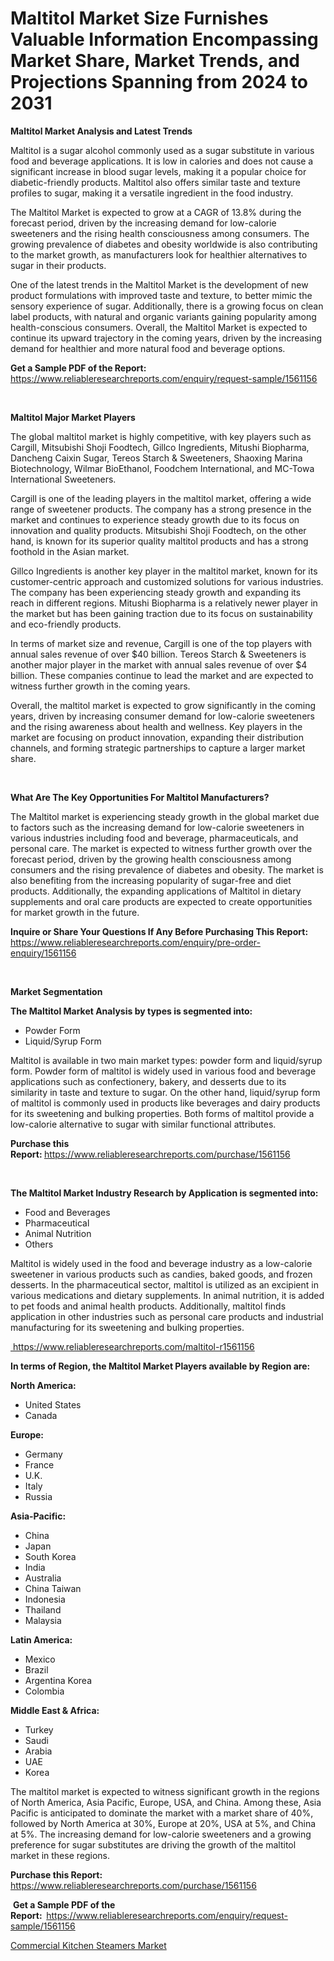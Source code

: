 <p><h1>Maltitol Market Size Furnishes Valuable Information Encompassing Market Share, Market Trends, and Projections Spanning from 2024 to 2031</h1></p><p><strong>Maltitol Market Analysis and Latest Trends</strong></p>
<p><p>Maltitol is a sugar alcohol commonly used as a sugar substitute in various food and beverage applications. It is low in calories and does not cause a significant increase in blood sugar levels, making it a popular choice for diabetic-friendly products. Maltitol also offers similar taste and texture profiles to sugar, making it a versatile ingredient in the food industry.</p><p>The Maltitol Market is expected to grow at a CAGR of 13.8% during the forecast period, driven by the increasing demand for low-calorie sweeteners and the rising health consciousness among consumers. The growing prevalence of diabetes and obesity worldwide is also contributing to the market growth, as manufacturers look for healthier alternatives to sugar in their products.</p><p>One of the latest trends in the Maltitol Market is the development of new product formulations with improved taste and texture, to better mimic the sensory experience of sugar. Additionally, there is a growing focus on clean label products, with natural and organic variants gaining popularity among health-conscious consumers. Overall, the Maltitol Market is expected to continue its upward trajectory in the coming years, driven by the increasing demand for healthier and more natural food and beverage options.</p></p>
<p><strong>Get a Sample PDF of the Report:&nbsp;</strong> <a href="https://www.reliableresearchreports.com/enquiry/request-sample/1561156">https://www.reliableresearchreports.com/enquiry/request-sample/1561156</a></p>
<p>&nbsp;</p>
<p><strong>Maltitol Major Market Players</strong></p>
<p><p>The global maltitol market is highly competitive, with key players such as Cargill, Mitsubishi Shoji Foodtech, Gillco Ingredients, Mitushi Biopharma, Dancheng Caixin Sugar, Tereos Starch & Sweeteners, Shaoxing Marina Biotechnology, Wilmar BioEthanol, Foodchem International, and MC-Towa International Sweeteners.</p><p>Cargill is one of the leading players in the maltitol market, offering a wide range of sweetener products. The company has a strong presence in the market and continues to experience steady growth due to its focus on innovation and quality products. Mitsubishi Shoji Foodtech, on the other hand, is known for its superior quality maltitol products and has a strong foothold in the Asian market.</p><p>Gillco Ingredients is another key player in the maltitol market, known for its customer-centric approach and customized solutions for various industries. The company has been experiencing steady growth and expanding its reach in different regions. Mitushi Biopharma is a relatively newer player in the market but has been gaining traction due to its focus on sustainability and eco-friendly products.</p><p>In terms of market size and revenue, Cargill is one of the top players with annual sales revenue of over $40 billion. Tereos Starch & Sweeteners is another major player in the market with annual sales revenue of over $4 billion. These companies continue to lead the market and are expected to witness further growth in the coming years.</p><p>Overall, the maltitol market is expected to grow significantly in the coming years, driven by increasing consumer demand for low-calorie sweeteners and the rising awareness about health and wellness. Key players in the market are focusing on product innovation, expanding their distribution channels, and forming strategic partnerships to capture a larger market share.</p></p>
<p>&nbsp;</p>
<p><strong>What Are The Key Opportunities For Maltitol Manufacturers?</strong></p>
<p><p>The Maltitol market is experiencing steady growth in the global market due to factors such as the increasing demand for low-calorie sweeteners in various industries including food and beverage, pharmaceuticals, and personal care. The market is expected to witness further growth over the forecast period, driven by the growing health consciousness among consumers and the rising prevalence of diabetes and obesity. The market is also benefiting from the increasing popularity of sugar-free and diet products. Additionally, the expanding applications of Maltitol in dietary supplements and oral care products are expected to create opportunities for market growth in the future.</p></p>
<p><strong>Inquire or Share Your Questions If Any Before Purchasing This Report:</strong> <a href="https://www.reliableresearchreports.com/enquiry/pre-order-enquiry/1561156">https://www.reliableresearchreports.com/enquiry/pre-order-enquiry/1561156</a></p>
<p>&nbsp;</p>
<p><strong>Market Segmentation</strong></p>
<p><strong>The Maltitol Market Analysis by types is segmented into:</strong></p>
<p><ul><li>Powder Form</li><li>Liquid/Syrup Form</li></ul></p>
<p><p>Maltitol is available in two main market types: powder form and liquid/syrup form. Powder form of maltitol is widely used in various food and beverage applications such as confectionery, bakery, and desserts due to its similarity in taste and texture to sugar. On the other hand, liquid/syrup form of maltitol is commonly used in products like beverages and dairy products for its sweetening and bulking properties. Both forms of maltitol provide a low-calorie alternative to sugar with similar functional attributes.</p></p>
<p><strong>Purchase this Report:&nbsp;</strong><a href="https://www.reliableresearchreports.com/purchase/1561156">https://www.reliableresearchreports.com/purchase/1561156</a></p>
<p>&nbsp;</p>
<p><strong>The Maltitol Market Industry Research by Application is segmented into:</strong></p>
<p><ul><li>Food and Beverages</li><li>Pharmaceutical</li><li>Animal Nutrition</li><li>Others</li></ul></p>
<p><p>Maltitol is widely used in the food and beverage industry as a low-calorie sweetener in various products such as candies, baked goods, and frozen desserts. In the pharmaceutical sector, maltitol is utilized as an excipient in various medications and dietary supplements. In animal nutrition, it is added to pet foods and animal health products. Additionally, maltitol finds application in other industries such as personal care products and industrial manufacturing for its sweetening and bulking properties.</p></p>
<p><a href="https://www.reliableresearchreports.com/maltitol-r1561156">&nbsp;https://www.reliableresearchreports.com/maltitol-r1561156</a></p>
<p><strong>In terms of Region, the Maltitol Market Players available by Region are:</strong></p>
<p>
    <p> <strong> North America: </strong>
        <ul>
            <li>United States</li>
            <li>Canada</li>
        </ul>
        </p> 
    <p> <strong> Europe: </strong>
        <ul>
            <li>Germany</li>
            <li>France</li>
            <li>U.K.</li>
            <li>Italy</li>
            <li>Russia</li>
        </ul>
        </p> 
    <p> <strong> Asia-Pacific: </strong>
        <ul>
            <li>China</li>
            <li>Japan</li>
            <li>South Korea</li>
            <li>India</li>
            <li>Australia</li>
            <li>China Taiwan</li>
            <li>Indonesia</li>
            <li>Thailand</li>
            <li>Malaysia</li>
        </ul>
        </p> 
    <p> <strong> Latin America: </strong>
        <ul>
            <li>Mexico</li>
            <li>Brazil</li>
            <li>Argentina Korea</li>
            <li>Colombia</li>
        </ul>
        </p> 
    <p> <strong> Middle East & Africa: </strong>
        <ul>
            <li>Turkey</li>
            <li>Saudi</li>
            <li>Arabia</li>
            <li>UAE</li>
            <li>Korea</li>
        </ul>
    </p>
    </p>
<p><p>The maltitol market is expected to witness significant growth in the regions of North America, Asia Pacific, Europe, USA, and China. Among these, Asia Pacific is anticipated to dominate the market with a market share of 40%, followed by North America at 30%, Europe at 20%, USA at 5%, and China at 5%. The increasing demand for low-calorie sweeteners and a growing preference for sugar substitutes are driving the growth of the maltitol market in these regions.</p></p>
<p><strong>Purchase this Report: </strong><a href="https://www.reliableresearchreports.com/purchase/1561156">https://www.reliableresearchreports.com/purchase/1561156</a></p>
<p>&nbsp;<strong>Get a Sample PDF of the Report:&nbsp;&nbsp;</strong><a href="https://www.reliableresearchreports.com/enquiry/request-sample/1561156">https://www.reliableresearchreports.com/enquiry/request-sample/1561156</a></p>
<p><strong></strong></p>
<p><p><a href="https://github.com/KaliWatsica/Market-Research-Report-List-1/blob/main/commercial-kitchen-steamers-market.md">Commercial Kitchen Steamers Market</a></p></p>